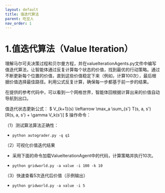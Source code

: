 ```yaml
---
layout: default
title: 值迭代算法
parent: 吃豆人
nav_order: 1 
---
```

# 1.值迭代算法（Value Iteration）

理解马尔可夫决策过程和贝尔曼方程，并在valueIterationAgents.py文件中编写值迭代算法，让智能体通过反复计算每个状态的价值，找到最优的行动策略。通过不断更新每个位置的价值，直到这些价值稳定下来（例如，计算100次），最后根据价值选择最佳路径。利用公式反复计算，确保每一步都基于前一步的结果。

在提供的参考代码中，可以看到一个网格世界，智能体回根据计算出来的价值自动导航到出口。

值迭代状态更新公式：
$
V_{k+1}(s) \leftarrow \max_a \sum_{s'} T(s, a, s') [R(s, a, s') + \gamma V_k(s')]
$
操作命令：

（1）测试算法算法正确性：

  - ```
    python autograder.py -q q1
    ```

（2）可视化价值迭代结果

  - 采用下面的命令加载ValueIterationAgent中的代码，计算策略并执行10次。

  - ```
    python gridworld.py -a value -i 100 -k 10
    ```

（3）快速查看5次迭代后价值（示例输出）

  - ```
    python gridworld.py -a value -i 5
    ```

